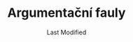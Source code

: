 ---
title: Argumentační fauly
metaDescription: 
h1: Argumentační fauly
date: Last Modified 
permalink: /argumentacni-fauly/index.html
---